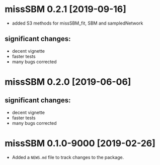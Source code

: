 # missSBM 0.2.1 [2019-09-16]
 
  - added S3 methods for missSBM_fit, SBM and sampledNetwork  

## significant changes:
  - decent vignette
  - faster tests
  - many bugs corrected

# missSBM 0.2.0 [2019-06-06]

## significant changes:
  - decent vignette
  - faster tests
  - many bugs corrected

# missSBM 0.1.0-9000 [2019-02-26]

* Added a `NEWS.md` file to track changes to the package.

